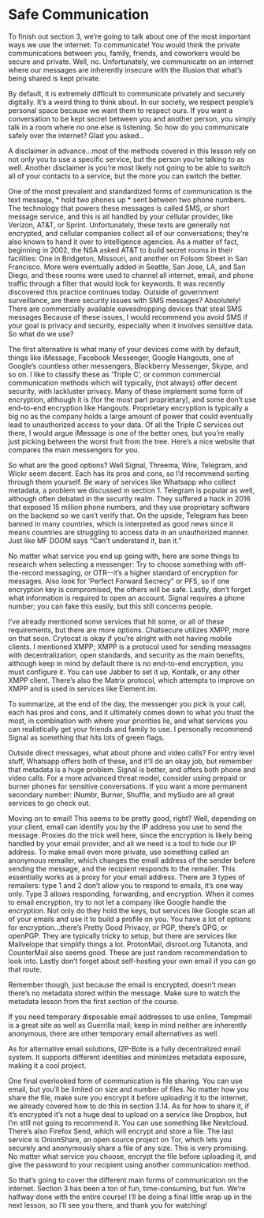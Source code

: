 # Safe Communication

To finish out section 3, we’re going to talk about one of the most important ways
we use the internet: To communicate! You would think the private
communications between you, family, friends, and coworkers would be secure
and private. Well, no. Unfortunately, we communicate on an internet where our
messages are inherently insecure with the illusion that what’s being shared is
kept private.

By default, it is extremely difficult to communicate privately and securely digitally.
It’s a weird thing to think about. In our society, we respect people’s personal
space because we want them to respect ours. If you want a conversation to be
kept secret between you and another person, you simply talk in a room where no
one else is listening. So how do you communicate safely over the internet? Glad
you asked…

A disclaimer in advance...most of the methods covered in this lesson rely on not
only you to use a specific service, but the person you’re talking to as well. Another
disclaimer is you’re most likely not going to be able to switch all of your contacts
to a service, but the more you can switch the better.

One of the most prevalent and standardized forms of communication is the text
message, \* hold two phones up \* sent between two phone numbers. The
technology that powers these messages is called SMS, or short message service,
and this is all handled by your cellular provider, like Verizon, AT&T, or Sprint.
Unfortunately, these texts are generally not encrypted, and cellular companies
collect all of our conversations; they’re also known to hand it over to intelligence
agencies. As a matter of fact, beginning in 2002, the NSA asked AT&T to build
secret rooms in their facilities: One in Bridgeton, Missouri, and another on
Folsom Street in San Francisco. More were eventually added in Seattle, San Jose,
LA, and San Diego, and these rooms were used to channel all internet, email, and
phone traffic through a filter that would look for keywords. It was recently
discovered this practice continues today. Outside of government surveillance,
are there security issues with SMS messages? Absolutely! There are commercially
available eavesdropping devices that steal SMS messages Because of these
issues, I would recommend you avoid SMS if your goal is privacy and security,
especially when it involves sensitive data. So what do we use?

The first alternative is what many of your devices come with by default, things like
iMessage, Facebook Messenger, Google Hangouts, one of Google’s countless
other messengers, Blackberry Messenger, Skype, and so on. I like to classify these
as ‘Triple C’, or common commercial communication methods which will typically,
(not always) offer decent security, with lackluster privacy. Many of these
implement some form of encryption, although it is (for the most part proprietary),
and some don’t use end-to-end encryption like Hangouts. Proprietary encryption
is typically a big no as the company holds a large amount of power that could
eventually lead to unauthorized access to your data. Of all the Triple C services
out there, I would argue iMessage is one of the better ones, but you’re really just
picking between the worst fruit from the tree. Here’s a nice website that compares
the main messengers for you.

So what are the good options? Well Signal, Threema, Wire, Telegram, and Wickr seem decent.
Each has its pros and cons, so I’d recommend
sorting through them yourself. Be wary of services like Whatsapp who collect
metadata, a problem we discussed in section 1. Telegram is popular as well,
although often debated in the security realm. They suffered a hack in 2016 that
exposed 15 million phone numbers, and they use proprietary software on the
backend so we can’t verify that. On the upside, Telegram has been banned in
many countries, which is interpreted as good news since it means countries are
struggling to access data in an unauthorized manner. Just like MF DOOM says
“Can’t understand it, ban it.”

No matter what service you end up going with, here are some things to research
when selecting a messenger: Try to choose something with off-the-record
messaging, or OTR--it’s a higher standard of encryption for messages. Also look
for ‘Perfect Forward Secrecy” or PFS, so if one encryption key is compromised, the
others will be safe. Lastly, don’t forget what information is required to open an
account. Signal requires a phone number; you can fake this easily, but this still
concerns people.

I’ve already mentioned some services that hit some, or all of these requirements,
but there are more options. Chatsecure utilizes XMPP, more on that soon.
Crytocat is okay if you’re alright with not having mobile clients.
I mentioned XMPP; XMPP is a protocol used for sending messages with
decentralization, open standards, and security as the main benefits, although
keep in mind by default there is no end-to-end encryption, you must configure it.
You can use Jabber to set it up, Kontalk, or any other XMPP client. There’s also
the Matrix protocol, which attempts to improve on XMPP and is used in services
like Element.im.

To summarize, at the end of the day, the messenger you pick is your call, each
has pros and cons, and it ultimately comes down to what you trust the most, in
combination with where your priorities lie, and what services you can realistically
get your friends and family to use. I personally recommend Signal as something that hits lots of green flags.

Outside direct messages, what about phone and video calls? For entry level stuff,
Whatsapp offers both of these, and it’ll do an okay job, but remember that
metadata is a huge problem. Signal is better, and offers both phone and video
calls. For a more advanced threat model, consider
using prepaid or burner phones for sensitive conversations. If you want a more
permanent secondary number: iNumbr, Burner, Shuffle, and mySudo are all great services
to go check out.

Moving on to email! This seems to be pretty good, right? Well, depending on your
client, email can identify you by the IP address you use to send the message.
Proxies do the trick well here, since the encryption is likely being handled by your
email provider, and all we need is a tool to hide our IP address. To make email
even more private, use something called an anonymous remailer, which changes
the email address of the sender before sending the message, and the recipient
responds to the remailer. This essentially works as a proxy for your email
address. There are 3 types of remailers: type 1 and 2 don’t allow you to respond to
emails, it’s one way only. Type 3 allows responding, forwarding, and encryption.
When it comes to email encryption, try to not let a company like Google handle
the encryption. Not only do they hold the keys, but services like Google scan all of
your emails and use it to build a profile on you. You have a lot of options for
encryption...there’s Pretty Good Privacy, or PGP, there’s GPG, or openPGP. They are
typically tricky to setup, but there are services like Mailvelope that simplify things
a lot. ProtonMail, disroot.org Tutanota, and CounterMail also seems good. These
are just random recommendation to look into. Lastly don’t forget about
self-hosting your own email if you can go that route.

Remember though, just because the email is encrypted, doesn’t mean there’s no
metadata stored within the message. Make sure to watch the metadata lesson
from the first section of the course.

If you need temporary disposable email addresses to use online, Tempmail is a
great site as well as Guerrilla mail; keep in mind neither are inherently
anonymous, there are other temporary email alternatives as well.

As for alternative email solutions, I2P-Bote is a fully decentralized email system. It
supports different identities and minimizes metadata exposure, making it a cool
project.

One final overlooked form of communication is file sharing. You can use email,
but you’ll be limited on size and number of files. No matter how you share the file,
make sure you encrypt it before uploading it to the internet, we already covered
how to do this in section 3.14. As for how to share it, if it’s encrypted it’s not a huge
deal to upload on a service like Dropbox, but I’m still not going to recommend it.
You can use something like Nextcloud. There’s also Firefox Send, which will
encrypt and store a file. The last service is OnionShare, an open source project
on Tor, which lets you securely and anonymously share a file of any size. This is
very promising. No matter what service you choose, encrypt the file before
uploading it, and give the password to your recipient using another
communication method.

So that’s going to cover the different main forms of communication on the
internet. Section 3 has been a ton of fun, time-consuming, but fun. We’re halfway
done with the entire course! I’ll be doing a final little wrap up in the next lesson, so
I’ll see you there, and thank you for watching!
